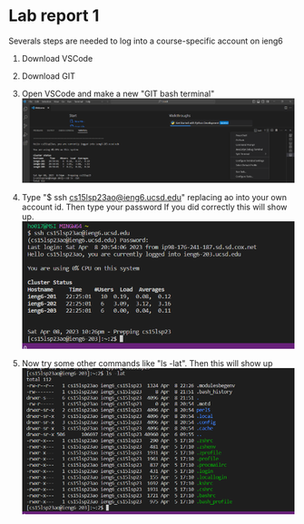 # Lab report 1 

Severals steps are needed to log into a course-specific account on ieng6

1. Download VSCode
2. Download GIT
3. Open VSCode and make a new "GIT bash terminal" 
![Image](https://github.com/hojun01720/cse15l-lab-reports/blob/main/Screenshot%202023-04-08%20211501.png?raw=true)

4. Type "$ ssh cs15lsp23ao@ieng6.ucsd.edu" replacing ao into your own account id. Then type your password
If you did correctly this will show up.
![Immage](https://github.com/hojun01720/cse15l-lab-reports/blob/main/Screenshot%202023-04-08%20222709.png)

5. Now try some other commands like "ls -lat". Then this will show up
![Image](https://github.com/hojun01720/cse15l-lab-reports/blob/main/Screenshot%202023-04-08%20223125.png)
